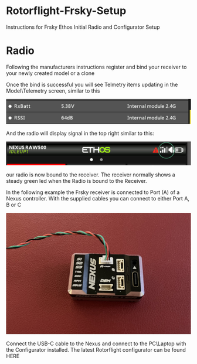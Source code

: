 # Rotorflight-Frsky-Setup
Instructions for Frsky Ethos Initial Radio and Configurator Setup

# Radio

Following the manufacturers instructions register and bind your receiver to your newly created model or a clone

Once the bind is successful you will see Telmetry items updating in the Model\Telemetry screen, similar to this

![image](https://github.com/jimmy6616/Rotorflight-Frsky-Setup/blob/img/setup1.png)

And the radio will display signal in the top right similar to this:

![image](https://github.com/jimmy6616/Rotorflight-Frsky-Setup/blob/img/setup1-1.png)

our radio is now bound to the receiver. The receiver normally shows a steady green led when the Radio is bound to the Receiver.

In the following example the Frsky receiver is connected to Port (A) of a Nexus controller. With the supplied cables you can connect to either Port A, B or C

![image](https://github.com/jimmy6616/Rotorflight-Frsky-Setup/blob/img/nexus1.jpg)

Connect the USB-C cable to the Nexus and connect to the PC\Laptop with the Configurator installed. The latest Rotorflight configurator can be found HERE






